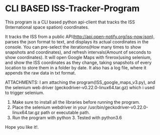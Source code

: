 # CLI BASED ISS-Tracker-Program
This program is a CLI based python api-client that tracks the ISS (International space spation) coordinates.

It tracks the ISS from a public API(http://api.open-notify.org/iss-now.json), parses the json format to text, and displays its actual coordinates in the console.
You can pre-select the iterations(How many times to show snapshots and coordinates), and refresh intervals(Amount of seconds to show coordinates). 
It will open Google Maps with firerox(using selenium, and show the ISS coordinates as they change, 
taking snapshots of every location to store them in a folder by date. It also has a log file, 
where it appends the raw data in txt format.

ATTACHMENTS: I am attaching the program(ISS_google_maps_v3.py), and the selenium web driver (geckodriver-v0.22.0-linux64.tar.gz) which i used to trigger selenium.

1. Make sure to install all the libraries before running the program.
2. Place the selenium webdriver in your /usr/bin/geckodriver-v0.22.0-linux64.tar.gz path
or executable path.
3. Run the program with python 3. Tested with python3.6

Hope you like it!.




